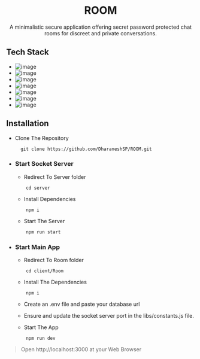 
<div align="center">
    <h1>
      ROOM
    </h1>
</div>

<div align="center">
  A minimalistic secure application offering secret password protected chat rooms for discreet and private conversations.
</div>

<div></div>

## Tech Stack

- ![image](https://img.shields.io/badge/Next.js-000000.svg?style=for-the-badge&logo=nextdotjs&logoColor=white)
- ![image](https://img.shields.io/badge/Supabase-4169E1.svg?style=for-the-badge&logo=Supabase&logoColor=white)
- ![image](https://img.shields.io/badge/NextAuth-000000.svg?style=for-the-badge&logo=nextdotjs&logoColor=white)
- ![image](https://img.shields.io/badge/Socket.io-C70D2C.svg?style=for-the-badge&logo=socketdotio&logoColor=white)
- ![image](https://img.shields.io/badge/Prisma-2D3748.svg?style=for-the-badge&logo=Prisma&logoColor=white)
- ![image](https://img.shields.io/badge/Tailwind%20CSS-06B6D4.svg?style=for-the-badge&logo=Tailwind-CSS&logoColor=white)
-  ![image](https://img.shields.io/badge/zustand-071D49.svg?style=for-the-badge&logo=React&logoColor=white)
## Installation

- Clone The Repository
  ```
    git clone https://github.com/DharaneshSP/ROOM.git
  ```

- ### Start Socket Server 

    - Redirect To Server folder
      
    ```
        cd server
    ```
    - Install Dependencies
      
    ```
        npm i
    ```
    - Start The Server
      
    ```
        npm run start
    ```
    
- ### Start Main App

    - Redirect To Room folder

    ```
        cd client/Room
    ```

    - Install The Dependencies

    ```
        npm i
    ```
    - Create an .env file and paste your database url
 
    - Ensure and update the socket server port in the libs/constants.js file.

    - Start The App
      
    ```
        npm run dev
    ```


> Open http://localhost:3000  at your Web Browser    

